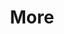 ---
layout: page
title: More
nav: true
nav_order: 5
dropdown: true
children: 
    - title: Repositories
      permalink: /repositories/
    - title: Teaching
      permalink: /teaching/
    - title: CV
      newtab: true
      permalink: /assets/pdf/resume.pdf
---